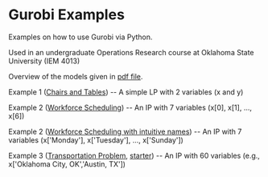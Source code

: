 # Gurobi Examples
Examples on how to use Gurobi via Python. 

Used in an undergraduate Operations Research course at Oklahoma State University (IEM 4013)

Overview of the models given in [pdf file](https://github.com/AustinLBuchanan/GurobiExamples/blob/main/Gurobi%20examples.pdf).

Example 1 ([Chairs and Tables](https://github.com/AustinLBuchanan/GurobiExamples/blob/main/Example%201%20--%20Chairs%20and%20Tables.ipynb)) -- A simple LP with 2 variables (x and y)

Example 2 ([Workforce Scheduling](https://github.com/AustinLBuchanan/GurobiExamples/blob/main/Example%202%20--%20Workforce%20Scheduling.ipynb)) -- An IP with 7 variables (x[0], x[1], ..., x[6])

Example 2 ([Workforce Scheduling with intuitive names](https://github.com/AustinLBuchanan/GurobiExamples/blob/main/Example%202%20--%20Workforce%20Scheduling%20with%20intuitive%20names.ipynb)) -- An IP with 7 variables (x['Monday'], x['Tuesday'], ..., x['Sunday'])

Example 3 ([Transportation Problem](https://github.com/AustinLBuchanan/GurobiExamples/blob/main/Example%203%20--%20Transportation%20Problem.ipynb), [starter](https://github.com/AustinLBuchanan/GurobiExamples/blob/main/Example%203%20--%20Transportation%20Problem%20starter.ipynb)) -- An IP with 60 variables (e.g., x['Oklahoma City, OK','Austin, TX'])
